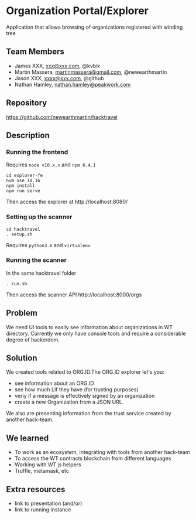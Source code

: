 # Organization Portal/Explorer
Application that allows browsing of organizations registered with winding tree

## Team Members

* James XXX, xxx@xxx.com, @kvbik
* Martin Massera, martinmassera@gmail.com, @newearthmartin
* Jason XXX, xxxx@xxx.com, @github
* Nathan Hamley, nathan.hamley@peakwork.com

## Repository

https://github.com/newearthmartin/hacktravel

## Description


### Running the frontend
Requires `node v10.x.x` and `npm 6.4.1`

```
cd explorer-fe
nvm use 10.16
npm install
npm run serve
```

Then access the explorer at http://localhost:8080/

### Setting up the scanner

```
cd hacktravel
. setup.sh
```

Requires `python3.6` and `virtualenv`

### Running the scanner

In the same hacktravel folder
```
. run.sh
```
Then access the scanner API http://localhost:8000/orgs


## Problem

We need UI tools to easily see information about organizations in WT directory. Currently we only have console tools and require a considerable degree of hackerdom.

## Solution

We created tools related to ORG.ID.The ORG.ID explorer let's you:
 * see information about an ORG.ID
 * see how much Lif they have (for trusting purposes)
 * veriy if a message is effectively signed by an organization
 * create a new Organization from a JSON URL.

We also are presenting information from the trust service created by another hack-team.

## We learned

* To work as an ecosystem, integrating with tools from another hack-team
* To access the WT contracts blockchain from different languages
* Working with WT js helpers
* Truffle, metamask, etc

## Extra resources

* link to presentation (and/or)
* link to running instance

